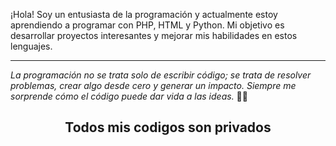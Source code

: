 
¡Hola! Soy un entusiasta de la programación y actualmente estoy aprendiendo a programar con PHP, HTML y Python. Mi objetivo es desarrollar proyectos interesantes y mejorar mis habilidades en estos lenguajes.

---

*La programación no se trata solo de escribir código; se trata de resolver problemas, crear algo desde cero y generar un impacto. Siempre me sorprende cómo el código puede dar vida a las ideas.* 🧏🏻
<h2 align="center">Todos mis codigos son privados</h2> 
